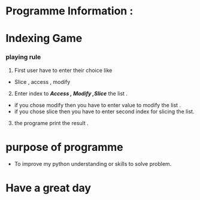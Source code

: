 # Programme Information :
# Indexing Game 

### playing rule 
1. First user have to enter their choice like
-  Slice , access , modify 
2. Enter index to  ***Access , Modify ,Slice*** the list .
- if you chose modify then you have to enter value to modify the list .
- if you chose slice then you have to enter second index for slicing the list.
3. the programe print the result .

# purpose of programme 
- To improve my python understanding or skills to solve problem.

# Have a great day